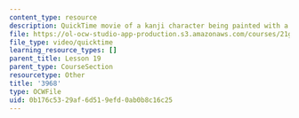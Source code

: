 ```yaml
---
content_type: resource
description: QuickTime movie of a kanji character being painted with a brush.
file: https://ol-ocw-studio-app-production.s3.amazonaws.com/courses/21g-504-japanese-iv-spring-2009/0b176c5329af6d519efd0ab0b8c16c25_3968.mov
file_type: video/quicktime
learning_resource_types: []
parent_title: Lesson 19
parent_type: CourseSection
resourcetype: Other
title: '3968'
type: OCWFile
uid: 0b176c53-29af-6d51-9efd-0ab0b8c16c25
---
```

